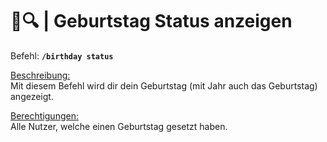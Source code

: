 # 🎂🔍 | Geburtstag Status anzeigen

Befehl: **`/birthday status`**

<u>Beschreibung:</u>  
Mit diesem Befehl wird dir dein Geburtstag (mit Jahr auch das Geburtstag) angezeigt.

<u>Berechtigungen:</u>  
Alle Nutzer, welche einen Geburtstag gesetzt haben.